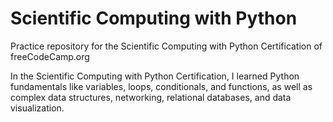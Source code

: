 # Scientific Computing with Python
Practice repository for the Scientific Computing with Python Certification of freeCodeCamp.org

In the Scientific Computing with Python Certification, I learned Python fundamentals like variables, loops, conditionals, and functions, as well as complex data structures, networking, relational databases, and data visualization.
